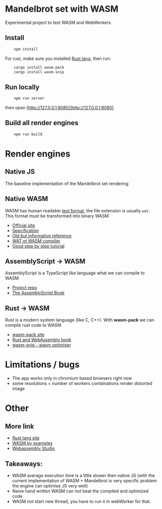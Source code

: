 # Mandelbrot set with WASM

Experimental project to test WASM and WebWorkers

## Install

```bash
    npm install
```

For rust, make sure you installed [Rust lang](https://www.rust-lang.org/), then run:

```bash
    cargo install wasm-pack
    cargo install wasm-snip
``` 

## Run locally

```bash
    npm run server
```

then open [http://127.0.0.1:8080](http://127.0.0.1:8080)

## Build all render engines

```bash
    npm run build
```


# Render engines

## Native JS

The baseline implementation of the Mandelbrot set rendering

## Native WASM

WASM has human readable [text format](https://webassembly.org/docs/text-format/), the file extension is usually `wat`.
This format must be transformed into binary WASM
 
- [Official site](https://webassembly.org/)
- [Specification](https://webassembly.github.io/spec/core/index.html)
- [Old but informative reference](https://github.com/sunfishcode/wasm-reference-manual/blob/master/WebAssembly.md)
- [WAT ot WASM compiler](https://github.com/AssemblyScript/wabt.js)
- [Good step by step tutorial](https://blog.scottlogic.com/2018/04/26/webassembly-by-hand.html)

## AssemblyScript -> WASM

AssemblyScript is a TypeScript like language what we can compile to WASM

- [Project repo](https://github.com/AssemblyScript/docs/blob/master/README.md)
- [The AssemblyScript Book](https://docs.assemblyscript.org/) 

## Rust -> WASM

Rust is a modern system language (like C, C++). With **wasm-pack** we can compile rust code to WASM

- [wasm-pack site](https://rustwasm.github.io/wasm-pack/)
- [Rust and WebAssembly book](https://rustwasm.github.io/docs/book/)
- [wasm-snip - wasm optimiser](https://github.com/rustwasm/wasm-snip)

# Limitations / bugs

- The app works only in chromium based browsers right now
- some resolutions + number of workers combinations render distorted image

# Other

## More link

- [Rust lang site](https://www.rust-lang.org/)
- [WASM by examples](https://wasmbyexample.dev/)
- [Webassembly Studio](https://webassembly.studio)

## Takeaways:

- WASM average execution time is a little slower then native JS (with the current implementation of WASM + Mandelbrot is very specific problem the engine can optimise JS very well)
- Naive hand written WASM can not beat the compiled and optimized code
- WASM *not* start new thread, you have to run it in webWorker for that.
 
